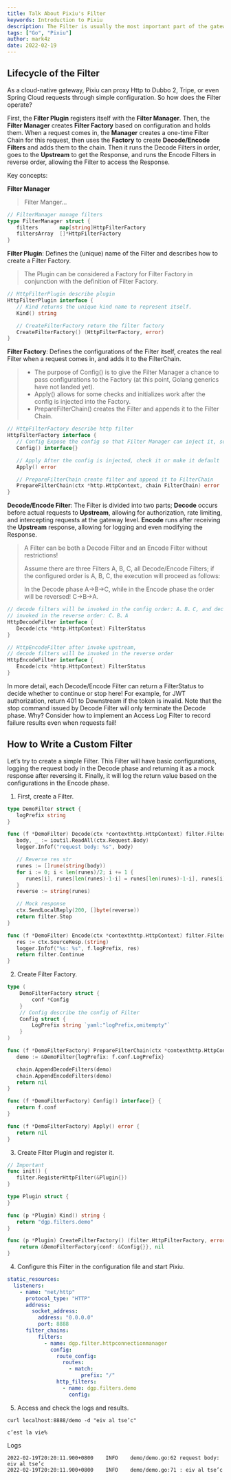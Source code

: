 ```yaml
---
title: Talk About Pixiu's Filter
keywords: Introduction to Pixiu
description: The Filter is usually the most important part of the gateway. So how does Pixiu's filter chain work?
tags: ["Go", "Pixiu"]
author: mark4z
date: 2022-02-19
---
```


## **Lifecycle of the Filter**

As a cloud-native gateway, Pixiu can proxy Http to Dubbo 2, Tripe, or even Spring Cloud requests through simple configuration. So how does the Filter operate?

First, the **Filter Plugin** registers itself with the **Filter Manager**. Then, the **Filter Manager** creates **Filter Factory** based on configuration and holds them. When a request comes in, the **Manager** creates a one-time Filter Chain for this request, then uses the **Factory** to create **Decode/Encode Filters** and adds them to the chain. Then it runs the Decode Filters in order, goes to the **Upstream** to get the Response, and runs the Encode Filters in reverse order, allowing the Filter to access the Response.

Key concepts:

**Filter Manager**

> Filter Manger...

```go
// FilterManager manage filters
type FilterManager struct {
   filters       map[string]HttpFilterFactory
   filtersArray  []*HttpFilterFactory
}
```

**Filter Plugin**: Defines the (unique) name of the Filter and describes how to create a Filter Factory.

> The Plugin can be considered a Factory for Filter Factory in conjunction with the definition of Filter Factory.

```go
// HttpFilterPlugin describe plugin
HttpFilterPlugin interface {
   // Kind returns the unique kind name to represent itself.
   Kind() string

   // CreateFilterFactory return the filter factory
   CreateFilterFactory() (HttpFilterFactory, error)
}
```

**Filter Factory**: Defines the configurations of the Filter itself, creates the real Filter when a request comes in, and adds it to the FilterChain.

> - The purpose of Config() is to give the Filter Manager a chance to pass configurations to the Factory (at this point, Golang generics have not landed yet).
> - Apply() allows for some checks and initializes work after the config is injected into the Factory.
> - PrepareFilterChain() creates the Filter and appends it to the Filter Chain.

```go
// HttpFilterFactory describe http filter
HttpFilterFactory interface {
   // Config Expose the config so that Filter Manager can inject it, so it must be a pointer
   Config() interface{}

   // Apply After the config is injected, check it or make it default
   Apply() error

   // PrepareFilterChain create filter and append it to FilterChain
   PrepareFilterChain(ctx *http.HttpContext, chain FilterChain) error
}
```

**Decode/Encode Filter**: The Filter is divided into two parts; **Decode** occurs before actual requests to **Upstream**, allowing for authorization, rate limiting, and intercepting requests at the gateway level. **Encode** runs after receiving the **Upstream** response, allowing for logging and even modifying the Response.

> A Filter can be both a Decode Filter and an Encode Filter without restrictions!
>
> Assume there are three Filters A, B, C, all Decode/Encode Filters; if the configured order is A, B, C, the execution will proceed as follows:
>
> In the Decode phase A->B->C, while in the Encode phase the order will be reversed! C->B->A.

```go
// decode filters will be invoked in the config order: A、B、C, and decode filters will be
// invoked in the reverse order: C、B、A
HttpDecodeFilter interface {
   Decode(ctx *http.HttpContext) FilterStatus
}

// HttpEncodeFilter after invoke upstream,
// decode filters will be invoked in the reverse order
HttpEncodeFilter interface {
   Encode(ctx *http.HttpContext) FilterStatus
}
```

In more detail, each Decode/Encode Filter can return a FilterStatus to decide whether to continue or stop here! For example, for JWT authorization, return 401 to Downstream if the token is invalid. Note that the stop command issued by Decode Filter will only terminate the Decode phase. Why? Consider how to implement an Access Log Filter to record failure results even when requests fail!

## **How to Write a Custom Filter**

Let’s try to create a simple Filter. This Filter will have basic configurations, logging the request body in the Decode phase and returning it as a mock response after reversing it. Finally, it will log the return value based on the configurations in the Encode phase.

1. First, create a Filter.

```go
type DemoFilter struct {
   logPrefix string
}

func (f *DemoFilter) Decode(ctx *contexthttp.HttpContext) filter.FilterStatus {
   body, _ := ioutil.ReadAll(ctx.Request.Body)
   logger.Infof("request body: %s", body)

   // Reverse res str
   runes := []rune(string(body))
   for i := 0; i < len(runes)/2; i += 1 {
      runes[i], runes[len(runes)-1-i] = runes[len(runes)-1-i], runes[i]
   }
   reverse := string(runes)

   // Mock response
   ctx.SendLocalReply(200, []byte(reverse))
   return filter.Stop
}

func (f *DemoFilter) Encode(ctx *contexthttp.HttpContext) filter.FilterStatus {
   res := ctx.SourceResp.(string)
   logger.Infof("%s: %s", f.logPrefix, res)
   return filter.Continue
}
```

2. Create Filter Factory.

```go
type (
	DemoFilterFactory struct {
		conf *Config
	}
	// Config describe the config of Filter
	Config struct {
		LogPrefix string `yaml:"logPrefix,omitempty"`
	}
)

func (f *DemoFilterFactory) PrepareFilterChain(ctx *contexthttp.HttpContext, chain filter.FilterChain) error {
   demo := &DemoFilter{logPrefix: f.conf.LogPrefix}

   chain.AppendDecodeFilters(demo)
   chain.AppendEncodeFilters(demo)
   return nil
}

func (f *DemoFilterFactory) Config() interface{} {
   return f.conf
}

func (f *DemoFilterFactory) Apply() error {
   return nil
}
```

3. Create Filter Plugin and register it.

```go
// Important
func init() {
   filter.RegisterHttpFilter(&Plugin{})
}

type Plugin struct {
}

func (p *Plugin) Kind() string {
   return "dgp.filters.demo"
}

func (p *Plugin) CreateFilterFactory() (filter.HttpFilterFactory, error) {
	return &DemoFilterFactory{conf: &Config{}}, nil
}
```

4. Configure this Filter in the configuration file and start Pixiu.

```yaml
static_resources:
  listeners:
    - name: "net/http"
      protocol_type: "HTTP"
      address:
        socket_address:
          address: "0.0.0.0"
          port: 8888
      filter_chains:
          filters:
            - name: dgp.filter.httpconnectionmanager
              config:
                route_config:
                  routes:
                    - match:
                        prefix: "/"
                http_filters:
                  - name: dgp.filters.demo
                    config:
```

5. Access and check the logs and results.

```shell
curl localhost:8888/demo -d "eiv al tse’c"

c’est la vie%
```

Logs

```
2022-02-19T20:20:11.900+0800    INFO    demo/demo.go:62 request body: eiv al tse’c
2022-02-19T20:20:11.900+0800    INFO    demo/demo.go:71 : eiv al tse’c
```

